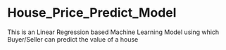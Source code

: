 # House_Price_Predict_Model
This is an Linear Regression based Machine Learning Model using which Buyer/Seller can predict the value of a house
